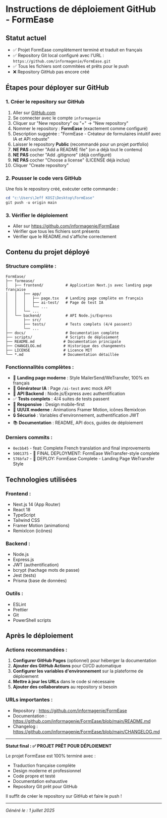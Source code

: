 # Instructions de déploiement GitHub - FormEase

## Statut actuel
- ✅ Projet FormEase complètement terminé et traduit en français
- ✅ Repository Git local configuré avec l'URL : `https://github.com/informagenie/FormEase.git`
- ✅ Tous les fichiers sont commitées et prêts pour le push
- ❌ Repository GitHub pas encore créé

## Étapes pour déployer sur GitHub

### 1. Créer le repository sur GitHub
1. Aller sur [GitHub.com](https://github.com) 
2. Se connecter avec le compte `informagenie`
3. Cliquer sur "New repository" ou "+" → "New repository"
4. Nommer le repository : **FormEase** (exactement comme configuré)
5. Description suggérée : "FormEase - Créateur de formulaires intuitif avec IA et API robuste"
6. Laisser le repository **Public** (recommandé pour un projet portfolio)
7. **NE PAS** cocher "Add a README file" (on a déjà tout le contenu)
8. **NE PAS** cocher "Add .gitignore" (déjà configuré)
9. **NE PAS** cocher "Choose a license" (LICENSE déjà inclus)
10. Cliquer "Create repository"

### 2. Pousser le code vers GitHub
Une fois le repository créé, exécuter cette commande :

```powershell
cd "c:\Users\Jeff KOSI\Desktop\FormEase"
git push -u origin main
```

### 3. Vérifier le déploiement
- Aller sur https://github.com/informagenie/FormEase
- Vérifier que tous les fichiers sont présents
- Vérifier que le README.md s'affiche correctement

## Contenu du projet déployé

### Structure complète :
```
FormEase/
├── formease/
│   ├── frontend/          # Application Next.js avec landing page française
│   │   ├── app/
│   │   │   ├── page.tsx   # Landing page complète en français
│   │   │   ├── ai-test/   # Page de test IA
│   │   │   └── ...
│   │   └── ...
│   └── backend/           # API Node.js/Express
│       ├── src/
│       ├── tests/         # Tests complets (4/4 passent)
│       └── ...
├── docs/                  # Documentation complète
├── scripts/               # Scripts de déploiement
├── README.md             # Documentation principale
├── CHANGELOG.md          # Historique des changements
├── LICENSE               # Licence MIT
└── *.md                  # Documentation détaillée
```

### Fonctionnalités complètes :
- 🎯 **Landing page moderne** : Style MailerSend/WeTransfer, 100% en français
- 🤖 **Générateur IA** : Page `/ai-test` avec mock API
- 🔧 **API Backend** : Node.js/Express avec authentification
- ✅ **Tests complets** : 4/4 suites de tests passent
- 📱 **Responsive** : Design mobile-first
- 🎨 **UI/UX moderne** : Animations Framer Motion, icônes RemixIcon
- 🔒 **Sécurisé** : Variables d'environnement, authentification JWT
- 📚 **Documentation** : README, API docs, guides de déploiement

### Derniers commits :
- `0ecbb45` - feat: Complete French translation and final improvements
- `5001375` - 🎯 FINAL DEPLOYMENT: FormEase WeTransfer-style complete
- `576bfa7` - 🚀 DEPLOY: FormEase Complete - Landing Page WeTransfer Style

## Technologies utilisées

### Frontend :
- Next.js 14 (App Router)
- React 18
- TypeScript
- Tailwind CSS
- Framer Motion (animations)
- RemixIcon (icônes)

### Backend :
- Node.js
- Express.js
- JWT (authentification)
- bcrypt (hachage mots de passe)
- Jest (tests)
- Prisma (base de données)

### Outils :
- ESLint
- Prettier
- Git
- PowerShell scripts

## Après le déploiement

### Actions recommandées :
1. **Configurer GitHub Pages** (optionnel) pour héberger la documentation
2. **Ajouter des GitHub Actions** pour CI/CD automatique
3. **Configurer les variables d'environnement** sur la plateforme de déploiement
4. **Mettre à jour les URLs** dans le code si nécessaire
5. **Ajouter des collaborateurs** au repository si besoin

### URLs importantes :
- Repository : https://github.com/informagenie/FormEase
- Documentation : https://github.com/informagenie/FormEase/blob/main/README.md
- Changelog : https://github.com/informagenie/FormEase/blob/main/CHANGELOG.md

---

**Statut final : ✅ PROJET PRÊT POUR DÉPLOIEMENT**

Le projet FormEase est 100% terminé avec :
- Traduction française complète
- Design moderne et professionnel
- Code propre et testé
- Documentation exhaustive
- Repository Git prêt pour GitHub

Il suffit de créer le repository sur GitHub et faire le push !

---

*Généré le : 1 juillet 2025*
